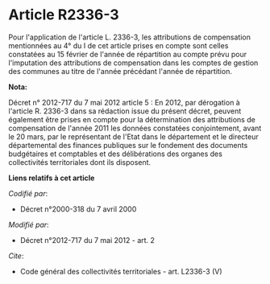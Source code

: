 # Article R2336-3

Pour l'application de l'article L. 2336-3, les attributions de compensation mentionnées au 4° du I de cet article prises en
compte sont celles constatées au 15 février de l'année de répartition au compte prévu pour l'imputation des attributions de
compensation dans les comptes de gestion des communes au titre de l'année précédant l'année de répartition.

**Nota:**

Décret n° 2012-717 du 7 mai 2012 article 5 : En 2012, par dérogation à l'article R. 2336-3 dans sa rédaction issue du présent
décret, peuvent également être prises en compte pour la détermination des attributions de compensation de l'année 2011 les
données constatées conjointement, avant le 20 mars, par le représentant de l'Etat dans le département et le directeur
départemental des finances publiques sur le fondement des documents budgétaires et comptables et des délibérations des
organes des collectivités territoriales dont ils disposent.

**Liens relatifs à cet article**

_Codifié par_:

  - Décret n°2000-318 du 7 avril 2000

_Modifié par_:

  - Décret n°2012-717 du 7 mai 2012 - art. 2

_Cite_:

  - Code général des collectivités territoriales - art. L2336-3 (V)
